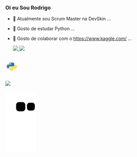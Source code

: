 ### Oi eu Sou Rodrigo 

- 🔭 Atualmente sou Scrum Master na DevSkin ...
- 🌱 Gosto de estudar Python ...
- 👯 Gosto de colaborar com o https://www.kaggle.com/ ...

  <a href="https://github.com/RodrigoNeto">
  <img height="180em" src="https://github-readme-stats.vercel.app/api?username=RodrigoNeto&show_icons=true&theme=dracula&include_all_commits=true&count_private=true"/>
  <img height="180em" src="https://github-readme-stats.vercel.app/api/top-langs/?username=RodrigoNeto&layout=compact&langs_count=7&theme=dracula"/>
</div>
<div style="display: inline_block"><br>
  <img align="center" alt="Rafa-Python" height="30" width="40" src="https://raw.githubusercontent.com/devicons/devicon/master/icons/python/python-original.svg">
</div>
  
  ##
 
<div> 
  <a href="https://www.linkedin.com/in/rodrigo-manoel-3a4a184a/" target="_blank"><img src="https://img.shields.io/badge/-LinkedIn-%230077B5?style=for-the-badge&logo=linkedin&logoColor=white" target="_blank"></a> 
 
  ![Snake animation](https://github.com/rafaballerini/rafaballerini/blob/output/github-contribution-grid-snake.svg)
 
</div>

